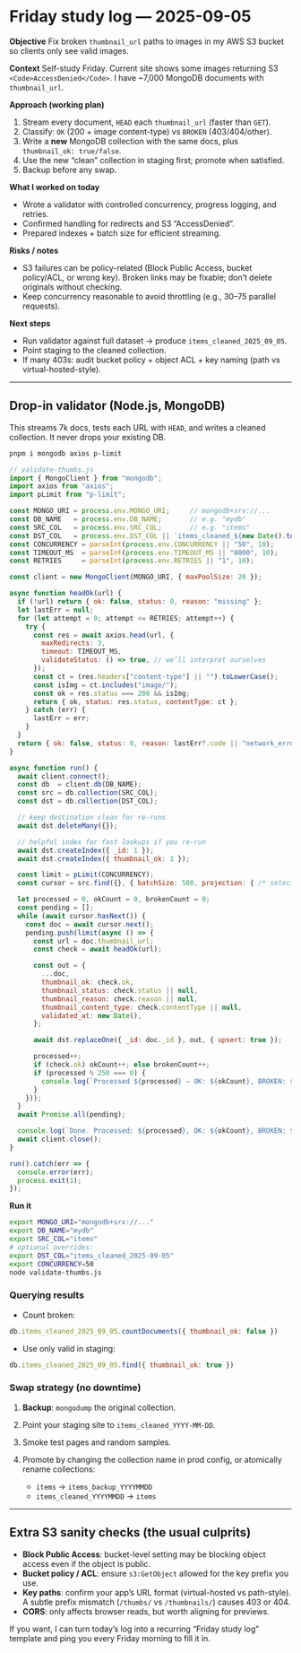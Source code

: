 # Friday study log — 2025-09-05

**Objective**
Fix broken `thumbnail_url` paths to images in my AWS S3 bucket so clients only see valid images.

**Context**
Self-study Friday. Current site shows some images returning S3 `<Code>AccessDenied</Code>`. I have \~7,000 MongoDB documents with `thumbnail_url`.

**Approach (working plan)**

1. Stream every document, `HEAD` each `thumbnail_url` (faster than `GET`).
2. Classify: `OK` (200 + image content-type) vs `BROKEN` (403/404/other).
3. Write a **new** MongoDB collection with the same docs, plus `thumbnail_ok: true/false`.
4. Use the new “clean” collection in staging first; promote when satisfied.
5. Backup before any swap.

**What I worked on today**

* Wrote a validator with controlled concurrency, progress logging, and retries.
* Confirmed handling for redirects and S3 “AccessDenied”.
* Prepared indexes + batch size for efficient streaming.

**Risks / notes**

* S3 failures can be policy-related (Block Public Access, bucket policy/ACL, or wrong key). Broken links may be fixable; don’t delete originals without checking.
* Keep concurrency reasonable to avoid throttling (e.g., 30–75 parallel requests).

**Next steps**

* Run validator against full dataset → produce `items_cleaned_2025_09_05`.
* Point staging to the cleaned collection.
* If many 403s: audit bucket policy + object ACL + key naming (path vs virtual-hosted-style).

---

## Drop-in validator (Node.js, MongoDB)

This streams 7k docs, tests each URL with `HEAD`, and writes a cleaned collection. It never drops your existing DB.

```bash
pnpm i mongodb axios p-limit
```

```js
// validate-thumbs.js
import { MongoClient } from "mongodb";
import axios from "axios";
import pLimit from "p-limit";

const MONGO_URI = process.env.MONGO_URI;     // mongodb+srv://...
const DB_NAME   = process.env.DB_NAME;       // e.g. "mydb"
const SRC_COL   = process.env.SRC_COL;       // e.g. "items"
const DST_COL   = process.env.DST_COL || `items_cleaned_${new Date().toISOString().slice(0,10)}`;
const CONCURRENCY = parseInt(process.env.CONCURRENCY || "50", 10);
const TIMEOUT_MS  = parseInt(process.env.TIMEOUT_MS || "8000", 10);
const RETRIES     = parseInt(process.env.RETRIES || "1", 10);

const client = new MongoClient(MONGO_URI, { maxPoolSize: 20 });

async function headOk(url) {
  if (!url) return { ok: false, status: 0, reason: "missing" };
  let lastErr = null;
  for (let attempt = 0; attempt <= RETRIES; attempt++) {
    try {
      const res = await axios.head(url, {
        maxRedirects: 3,
        timeout: TIMEOUT_MS,
        validateStatus: () => true, // we’ll interpret ourselves
      });
      const ct = (res.headers["content-type"] || "").toLowerCase();
      const isImg = ct.includes("image/");
      const ok = res.status === 200 && isImg;
      return { ok, status: res.status, contentType: ct };
    } catch (err) {
      lastErr = err;
    }
  }
  return { ok: false, status: 0, reason: lastErr?.code || "network_error" };
}

async function run() {
  await client.connect();
  const db  = client.db(DB_NAME);
  const src = db.collection(SRC_COL);
  const dst = db.collection(DST_COL);

  // keep destination clean for re-runs
  await dst.deleteMany({});

  // helpful index for fast lookups if you re-run
  await dst.createIndex({ _id: 1 });
  await dst.createIndex({ thumbnail_ok: 1 });

  const limit = pLimit(CONCURRENCY);
  const cursor = src.find({}, { batchSize: 500, projection: { /* select fields you need */ } });

  let processed = 0, okCount = 0, brokenCount = 0;
  const pending = [];
  while (await cursor.hasNext()) {
    const doc = await cursor.next();
    pending.push(limit(async () => {
      const url = doc.thumbnail_url;
      const check = await headOk(url);

      const out = {
        ...doc,
        thumbnail_ok: check.ok,
        thumbnail_status: check.status || null,
        thumbnail_reason: check.reason || null,
        thumbnail_content_type: check.contentType || null,
        validated_at: new Date(),
      };

      await dst.replaceOne({ _id: doc._id }, out, { upsert: true });

      processed++;
      if (check.ok) okCount++; else brokenCount++;
      if (processed % 250 === 0) {
        console.log(`Processed ${processed} — OK: ${okCount}, BROKEN: ${brokenCount}`);
      }
    }));
  }
  await Promise.all(pending);

  console.log(`Done. Processed: ${processed}, OK: ${okCount}, BROKEN: ${brokenCount}`);
  await client.close();
}

run().catch(err => {
  console.error(err);
  process.exit(1);
});
```

**Run it**

```bash
export MONGO_URI="mongodb+srv://..."
export DB_NAME="mydb"
export SRC_COL="items"
# optional overrides:
export DST_COL="items_cleaned_2025-09-05"
export CONCURRENCY=50
node validate-thumbs.js
```

### Querying results

* Count broken:

```js
db.items_cleaned_2025_09_05.countDocuments({ thumbnail_ok: false })
```

* Use only valid in staging:

```js
db.items_cleaned_2025_09_05.find({ thumbnail_ok: true })
```

### Swap strategy (no downtime)

1. **Backup**: `mongodump` the original collection.
2. Point your staging site to `items_cleaned_YYYY-MM-DD`.
3. Smoke test pages and random samples.
4. Promote by changing the collection name in prod config, or atomically rename collections:

   * `items` → `items_backup_YYYYMMDD`
   * `items_cleaned_YYYYMMDD` → `items`

---

## Extra S3 sanity checks (the usual culprits)

* **Block Public Access**: bucket-level setting may be blocking object access even if the object is public.
* **Bucket policy / ACL**: ensure `s3:GetObject` allowed for the key prefix you use.
* **Key paths**: confirm your app’s URL format (virtual-hosted vs path-style). A subtle prefix mismatch (`/thumbs/` vs `/thumbnails/`) causes 403 or 404.
* **CORS**: only affects browser reads, but worth aligning for previews.

If you want, I can turn today’s log into a recurring “Friday study log” template and ping you every Friday morning to fill it in.
